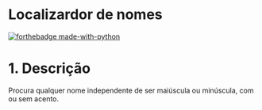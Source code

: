 

# Localizardor de nomes


[![forthebadge made-with-python](http://ForTheBadge.com/images/badges/made-with-python.svg)](https://www.python.org/)


# 1. Descrição

Procura qualquer nome independente de ser maiúscula ou minúscula, com ou sem acento.
